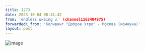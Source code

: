 ```yaml
---
title: 1273
date: 2023-10-04 08:41:42
from: 'endless шизing ⍼' (channel1162404975)
forwarded\_from: 'Коливинг "Доброе Утро" - Москва (коммуна)'
layout: post
---
```


![image](photos/photo_175@04-10-2023_08-41-42.jpg)


